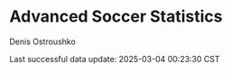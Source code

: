# Advanced Soccer Statistics
Denis Ostroushko

<!-- gfm -->

Last successful data update: 2025-03-04 00:23:30 CST
